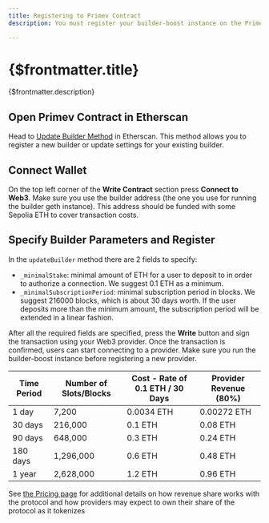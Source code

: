 ```yaml
---
title: Registering to Primev Contract
description: You must register your builder-boost instance on the Primev contract to enable authorized connections and generate revenue from providing execution data.

---
```


# {$frontmatter.title}

{$frontmatter.description}

## Open Primev Contract in Etherscan

Head to [Update Builder Method](https://sepolia.etherscan.io/address/0x6219a236EFFa91567d5ba4a0A5134297a35b0b2A#writeContract#F4) in Etherscan. This method allows you to register a new builder or update settings for your existing builder.

## Connect Wallet

On the top left corner of the **Write Contract** section press **Connect to Web3**. Make sure you use the builder address (the one you use for running the builder geth instance). This address should be funded with some Sepolia ETH to cover transaction costs.

## Specify Builder Parameters and Register

In the `updateBuilder` method there are 2 fields to specify:

- `_minimalStake`: minimal amount of ETH for a user to deposit to in order to authorize a connection. We suggest 0.1 ETH as a minimum.
- `_minimalSubscriptionPeriod`: minimal subscription period in blocks. We suggest 216000 blocks, which is about 30 days worth. If the user deposits more than the minimum amount, the subscription period will be extended in a linear fashion.

After all the required fields are specified, press the **Write** button and sign the transaction using your Web3 provider. Once the transaction is confirmed, users can start connecting to a provider. Make sure you run the builder-boost instance before registering a new provider.
    
| Time Period | Number of Slots/Blocks | Cost - Rate of 0.1 ETH  / 30 Days | Provider Revenue (80%)  |
| --- | --- | --- | --- |
| 1 day | 7,200 | 0.0034 ETH | 0.00272 ETH |
| 30 days | 216,000 | 0.1 ETH | 0.08 ETH |
| 90 days | 648,000 | 0.3 ETH | 0.24 ETH |
| 180 days | 1,296,000 | 0.6 ETH | 0.48 ETH |
| 1 year | 2,628,000 | 1.2 ETH | 0.96 ETH |

See [the Pricing page](https://docs.primev.xyz/docs/Overview/pricing) for additional details on how revenue share works with the protocol and how providers may expect to own their share of the protocol as it tokenizes

